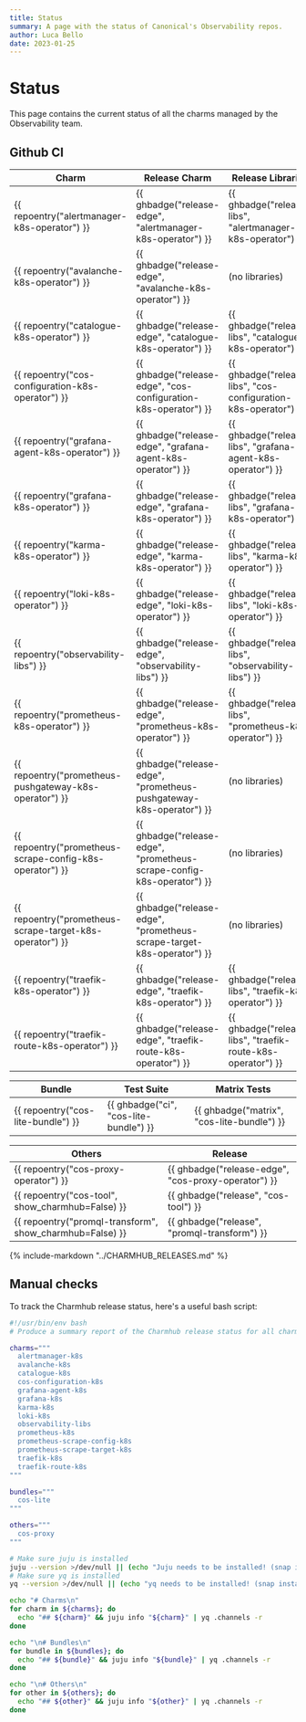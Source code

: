 ```yaml
---
title: Status
summary: A page with the status of Canonical's Observability repos.
author: Luca Bello
date: 2023-01-25
---
```

# Status

This page contains the current status of all the charms managed by the Observability team.

## Github CI

| Charm                                                    | Release Charm                                                          | Release Libraries                                               |
| -------------------------------------------------------- | ---------------------------------------------------------------------- | --------------------------------------------------------------- |
| {{ repoentry("alertmanager-k8s-operator") }}             | {{ ghbadge("release-edge", "alertmanager-k8s-operator") }}             | {{ ghbadge("release-libs", "alertmanager-k8s-operator") }}      |
| {{ repoentry("avalanche-k8s-operator") }}                | {{ ghbadge("release-edge", "avalanche-k8s-operator") }}                | (no libraries)                                                  |
| {{ repoentry("catalogue-k8s-operator") }}                | {{ ghbadge("release-edge", "catalogue-k8s-operator") }}                | {{ ghbadge("release-libs", "catalogue-k8s-operator") }}         |
| {{ repoentry("cos-configuration-k8s-operator") }}        | {{ ghbadge("release-edge", "cos-configuration-k8s-operator") }}        | {{ ghbadge("release-libs", "cos-configuration-k8s-operator") }} |
| {{ repoentry("grafana-agent-k8s-operator") }}            | {{ ghbadge("release-edge", "grafana-agent-k8s-operator") }}            | {{ ghbadge("release-libs", "grafana-agent-k8s-operator") }}     |
| {{ repoentry("grafana-k8s-operator") }}                  | {{ ghbadge("release-edge", "grafana-k8s-operator") }}                  | {{ ghbadge("release-libs", "grafana-k8s-operator") }}           |
| {{ repoentry("karma-k8s-operator") }}                    | {{ ghbadge("release-edge", "karma-k8s-operator") }}                    | {{ ghbadge("release-libs", "karma-k8s-operator") }}             |
| {{ repoentry("loki-k8s-operator") }}                     | {{ ghbadge("release-edge", "loki-k8s-operator") }}                     | {{ ghbadge("release-libs", "loki-k8s-operator") }}              |
| {{ repoentry("observability-libs") }}                    | {{ ghbadge("release-edge", "observability-libs") }}                    | {{ ghbadge("release-libs", "observability-libs") }}             |
| {{ repoentry("prometheus-k8s-operator") }}               | {{ ghbadge("release-edge", "prometheus-k8s-operator") }}               | {{ ghbadge("release-libs", "prometheus-k8s-operator") }}        |
| {{ repoentry("prometheus-pushgateway-k8s-operator") }}   | {{ ghbadge("release-edge", "prometheus-pushgateway-k8s-operator") }}   | (no libraries)                                                  |
| {{ repoentry("prometheus-scrape-config-k8s-operator") }} | {{ ghbadge("release-edge", "prometheus-scrape-config-k8s-operator") }} | (no libraries)                                                  |
| {{ repoentry("prometheus-scrape-target-k8s-operator") }} | {{ ghbadge("release-edge", "prometheus-scrape-target-k8s-operator") }} | (no libraries)                                                  |
| {{ repoentry("traefik-k8s-operator") }}                  | {{ ghbadge("release-edge", "traefik-k8s-operator") }}                  | {{ ghbadge("release-libs", "traefik-k8s-operator") }}           |
| {{ repoentry("traefik-route-k8s-operator") }}            | {{ ghbadge("release-edge", "traefik-route-k8s-operator") }}            | {{ ghbadge("release-libs", "traefik-route-k8s-operator") }}     |

| Bundle                             | Test Suite                             | Matrix Tests                               |
| ---------------------------------- | -------------------------------------- | ------------------------------------------ |
| {{ repoentry("cos-lite-bundle") }} | {{ ghbadge("ci", "cos-lite-bundle") }} | {{ ghbadge("matrix", "cos-lite-bundle") }} |

| Others                                                   | Release                                             |
| -------------------------------------------------------- | --------------------------------------------------- |
| {{ repoentry("cos-proxy-operator") }}                    | {{ ghbadge("release-edge", "cos-proxy-operator") }} |
| {{ repoentry("cos-tool", show_charmhub=False) }}         | {{ ghbadge("release", "cos-tool") }}                |
| {{ repoentry("promql-transform", show_charmhub=False) }} | {{ ghbadge("release", "promql-transform") }}        |

{%
  include-markdown "../CHARMHUB_RELEASES.md"
%}

## Manual checks

To track the Charmhub release status, here's a useful bash script: 

```bash title="charmhub-summary.sh" linenums="1"
#!/usr/bin/env bash
# Produce a summary report of the Charmhub release status for all charms

charms="""
  alertmanager-k8s
  avalanche-k8s
  catalogue-k8s
  cos-configuration-k8s
  grafana-agent-k8s
  grafana-k8s
  karma-k8s
  loki-k8s
  observability-libs
  prometheus-k8s
  prometheus-scrape-config-k8s
  prometheus-scrape-target-k8s
  traefik-k8s
  traefik-route-k8s
"""

bundles="""
  cos-lite
"""

others="""
  cos-proxy
"""

# Make sure juju is installed
juju --version >/dev/null || (echo "Juju needs to be installed! (snap install juju)" && exit 1)
# Make sure yq is installed
yq --version >/dev/null || (echo "yq needs to be installed! (snap install yq)" && exit 1)

echo "# Charms\n"
for charm in ${charms}; do
  echo "## ${charm}" && juju info "${charm}" | yq .channels -r
done

echo "\n# Bundles\n"
for bundle in ${bundles}; do
  echo "## ${bundle}" && juju info "${bundle}" | yq .channels -r
done

echo "\n# Others\n"
for other in ${others}; do
  echo "## ${other}" && juju info "${other}" | yq .channels -r
done
```
